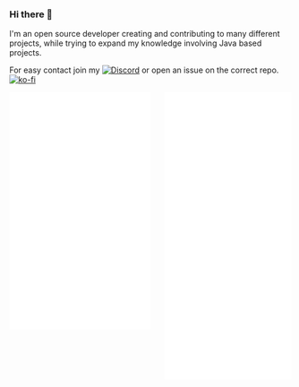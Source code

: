 ### Hi there 👋

I'm an open source developer creating and contributing to many different projects, while trying to expand my knowledge involving Java based projects.

For easy contact join my [![Discord](https://img.shields.io/discord/342814924310970398?color=%237289DA&label=Discord&logo=discord&logoColor=white)](https://discordapp.com/invite/yk4caxM) or open an issue on the correct repo.
[![ko-fi](https://ko-fi.com/img/githubbutton_sm.svg)](https://ko-fi.com/O5O7ACGRH)

[<img align="left" width="50%" alt="👀" src="github-metrics.svg">](#)
[<img align="right" width="45%" alt="👀" src="rightside.svg">](#)
<!--
**tr7zw/tr7zw** is a ✨ _special_ ✨ repository because its `README.md` (this file) appears on your GitHub profile.

Here are some ideas to get you started:

- 🔭 I’m currently working on ...
- 🌱 I’m currently learning ...
- 👯 I’m looking to collaborate on ...
- 🤔 I’m looking for help with ...
- 💬 Ask me about ...
- 📫 How to reach me: ...
- 😄 Pronouns: ...
- ⚡ Fun fact: ...
-->
